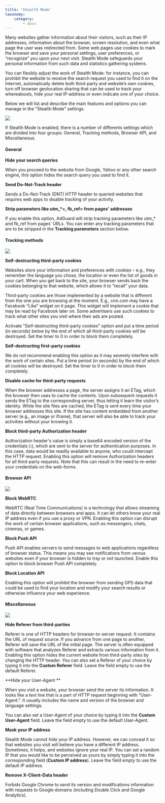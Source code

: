 ```yaml
---
title: 'Stealth Mode'
taxonomy:
    category:
        - docs
---
```


Many websites gather information about their visitors, such as their IP addresses, information about the browser, screen resolution, and even what page the user was redirected from. Some web pages use cookies to mark the browser and save your personal settings, user preferences, or “recognize” you upon your next visit. Stealth Mode safeguards your personal information from such data and statistics gathering systems.

You can flexibly adjust the work of Stealth Mode: for instance, you can prohibit the website to receive the search request you used to find it on the Internet, automatically delete both third-party and website’s own cookies, turn off browser geolocation sharing that can be used to track your whereabouts, hide your real IP-address or even indicate one of your choice.

Below we will list and describe the main features and options you can manage in the "Stealth Mode" settings.

![](general.png)

If Stealth Mode is enabled, there is a number of differents settings which are divided into four groups: General, Tracking methods, Browser API, and Miscellaneous.

#### General

**Hide your search queries**

When you proceed to the website from Google, Yahoo or any other search engine, this option hides the search query you used to find it.

**Send Do-Not-Track header**

Sends a Do-Not-Track (DNT) HTTP header to queried websites that requires web apps to disable tracking of your activity.

**Strip parameters like utm_*=, fb_ref= from pages' addresses**

If you enable this option, AdGuard will strip tracking parameters like utm_* and fb_ref from pages’ URLs.
You can enter any tracking parameters that are to be stripped in the **Tracking parameters** section below.

#### Tracking methods

![](tracking-methods.png)

**Self-destructing third-party cookies**

Websites store your information and preferences with cookies – e.g., they remember the language you chose, the location or even the list of goods in your cart. When you get back to the site, your browser sends back the cookies belonging to that website, which allows it to “recall” your data.

Third-party cookies are those implemented by a website that is different from the one you are browsing at the moment. E.g., cnn.com may have a Facebook “Like” widget on it page. This widget will implement a cookie that may be read by Facebook later on. Some advertisers use such cookies to track what other sites you visit where their ads are posted.

Activate "Self-destructing third-party cookies" option and put a time period (in seconds) below by the end of which all third-party cookies will be destroyed. Set the timer to 0 in order to block them completely.

**Self-destructing first-party cookies**

We do not recommend enabling this option as it may severely interfere with the work of certain sites.
Put a time period (in seconds) by the end of which all cookies will be destroyed. Set the timer to 0 in order to block them completely.

**Disable cache for third-party requests**

When the browser addresses a page, the server assigns it an ETag, which the browser then uses to cache the contents. Upon subsequent requests it sends the ETag to the corresponding server, thus letting it learn the visitor’s identity. While the site files are cached, the ETag is sent every time your browser addresses this site. If the site has content embedded from another server (e.g., an image or iframe), that server will also be able to track your activities without your knowing it.

**Block third-party Authorization header**

Authorization header's value is simply a base64 encoded version of the credentials (<username>:<password>), which are sent to the server for authentication purposes. In this case, data would be readily available to anyone, who could intercept the HTTP request. Enabling this option will remove Authorization headers for all third-party requests. Note that this can result in the need to re-enter your credentials on the web-forms.


#### Browser API

![](browser-api.png)

**Block WebRTC**

WebRTC (Real Time Communications) is a technology that allows streaming of data directly between browsers and apps. It can let others know your real IP address even if you use a proxy or VPN.
Enabling this option can disrupt the work of certain browser applications, such as messengers, chats, cinemas, or games.

**Block Push API**

Push API enables servers to send messages to web applications regardless of browser status. This means you may see notifications from varous websites even if your browser is hidden to tray or not launched. Enable this option to block browser Push API completely.

**Block Location API**

Enabling this option will prohibit the browser from sending GPS data that could be used to find your location and modify your search results or otherwise influence your web experience.


#### Miscellaneous

![](miscellaneous.png)

**Hide Referer from third-parties**

Referer is one of HTTP headers for browser-to-server request. It contains the URL of request source. If you advance from one page to another, Referer will save the URL of the initial page. The server is often equipped with software that analyzes Referer and extracts various information from it. Enabling this option hides the current website from third-party sites by changing the HTTP header.
You can also set a Referer of your choice by typing it into the **Custom Referer** field. Leave the field empty to use the default Referer.

**Hide your User-Agent **

When you visit a website, your browser send the server its information. It looks like a text line that is a part of HTTP request beginning with “User-Agent:”. It usually includes the name and version of the browser and language settings. 

You can also set a User-Agent of your choice by typing it into the **Custom User-Agent** field. Leave the field empty to use the default User-Agent.

**Mask your IP address**

Stealth Mode cannot hide your IP address. However, we can conceal it so that websites you visit will believe you have a different IP address. Sometimes, it helps, and websites ignore your real IP.
You can set a random IP that you would like to be perceived as yours by simply typing it into the corresponding field (**Custom IP address**). Leave the field empty to use the default IP address.

**Remove X-Client-Data header**

Forbids Google Chrome to send its version and modifications information with requests to Google domains (including Double Click and Google Analytics).
